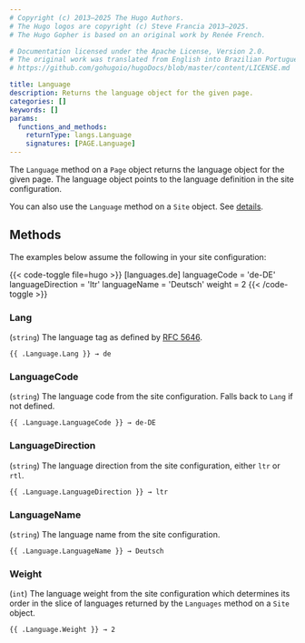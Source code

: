 ```yaml
---
# Copyright (c) 2013–2025 The Hugo Authors.
# The Hugo logos are copyright (c) Steve Francia 2013–2025.
# The Hugo Gopher is based on an original work by Renée French.

# Documentation licensed under the Apache License, Version 2.0.
# The original work was translated from English into Brazilian Portuguese.
# https://github.com/gohugoio/hugoDocs/blob/master/content/LICENSE.md

title: Language
description: Returns the language object for the given page.
categories: []
keywords: []
params:
  functions_and_methods:
    returnType: langs.Language
    signatures: [PAGE.Language]
---
```


The `Language` method on a `Page` object returns the language object for the given page. The language object points to the language definition in the site configuration.

You can also use the `Language` method on a `Site` object. See&nbsp;[details].

## Methods

The examples below assume the following in your site configuration:

{{< code-toggle file=hugo >}}
[languages.de]
languageCode = 'de-DE'
languageDirection = 'ltr'
languageName = 'Deutsch'
weight = 2
{{< /code-toggle >}}

### Lang

(`string`) The language tag as defined by [RFC 5646].

```go-html-template
{{ .Language.Lang }} → de
```

### LanguageCode

(`string`) The language code from the site configuration. Falls back to `Lang` if not defined.

```go-html-template
{{ .Language.LanguageCode }} → de-DE
```

### LanguageDirection

(`string`) The language direction from the site configuration, either `ltr` or `rtl`.

```go-html-template
{{ .Language.LanguageDirection }} → ltr
```

### LanguageName

(`string`) The language name from the site configuration.

```go-html-template
{{ .Language.LanguageName }} → Deutsch
```

### Weight

(`int`) The language weight from the site configuration which determines its order in the slice of languages returned by the `Languages` method on a `Site` object.

```go-html-template
{{ .Language.Weight }} → 2
```

[details]: /methods/site/language/
[RFC 5646]: https://datatracker.ietf.org/doc/html/rfc5646
